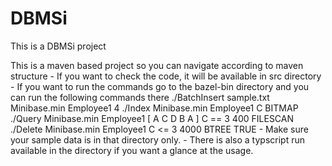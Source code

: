 # DBMSi
This is a DBMSi project

This is a maven based project so you can navigate according to maven structure
	- If you want to check the code, it will be available in src directory
	- If you want to run the commands go to the bazel-bin directory and you can run the following commands there
		./BatchInsert sample.txt Minibase.min Employee1 4
		./Index Minibase.min Employee1 C BITMAP
		./Query Minibase.min Employee1 [ A C D B A ] C == 3 400 FILESCAN
		./Delete Minibase.min Employee1 C <= 3  4000 BTREE TRUE
	- Make sure your sample data is in that directory only.
	- There is also a typscript run available in the directory if you want a glance at the usage.
	
